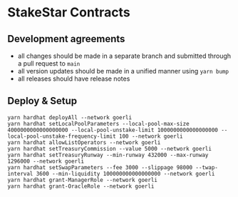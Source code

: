 # StakeStar Contracts

## Development agreements

- all changes should be made in a separate branch and submitted through a pull request to `main`
- all version updates should be made in a unified manner using `yarn bump`
- all releases should have release notes

## Deploy & Setup

```shell
yarn hardhat deployAll --network goerli
yarn hardhat setLocalPoolParameters --local-pool-max-size 4000000000000000000 --local-pool-unstake-limit 1000000000000000000 --local-pool-unstake-frequency-limit 100 --network goerli
yarn hardhat allowListOperators --network goerli
yarn hardhat setTreasuryCommission --value 5000 --network goerli
yarn hardhat setTreasuryRunway --min-runway 432000 --max-runway 1296000 --network goerli
yarn hardhat setSwapParameters --fee 3000 --slippage 98000 --twap-interval 3600 --min-liquidity 100000000000000000 --network goerli
yarn hardhat grant-ManagerRole --network goerli
yarn hardhat grant-OracleRole --network goerli
```
